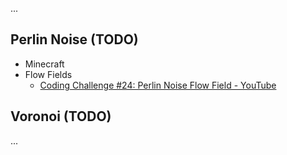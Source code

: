 ...

## Perlin Noise (TODO)

- Minecraft
- Flow Fields
	- [Coding Challenge #24: Perlin Noise Flow Field - YouTube](https://www.youtube.com/watch?v=BjoM9oKOAKY)


## Voronoi (TODO)
...